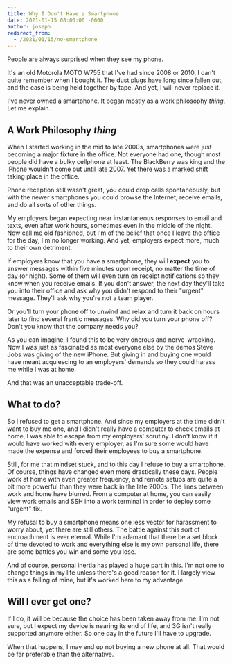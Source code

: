 ```yaml
---
title: Why I Don't Have a Smartphone
date: 2021-01-15 08:00:00 -0600
author: joseph
redirect_from:
  - /2021/01/15/no-smartphone
---
```


People are always surprised when they see my phone.

It's an old Motorola MOTO W755 that I've had since 2008 or 2010, I can't quite remember when I bought it. The dust plugs have long since fallen out, and the case is being held together by tape. And yet, I will never replace it.

I've never owned a smartphone. It began mostly as a work philosophy *thing*. Let me explain.

## A Work Philosophy *thing*

When I started working in the mid to late 2000s, smartphones were just becoming a major fixture in the office. Not everyone had one, though most people did have a bulky cellphone at least. The BlackBerry was king and the iPhone wouldn't come out until late 2007. Yet there was a marked shift taking place in the office.

Phone reception still wasn't great, you could drop calls spontaneously, but with the newer smartphones you could browse the Internet, receive emails, and do all sorts of other things.

My employers began expecting near instantaneous responses to email and texts, even after work hours, sometimes even in the middle of the night. Now call me old fashioned, but I'm of the belief that once I leave the office for the day, I'm no longer working. And yet, employers expect more, much to their own detriment.

If employers know that you have a smartphone, they will **expect** you to answer messages within five minutes upon receipt, no matter the time of day (or night). Some of them will even turn on receipt notifications so they know when you receive emails. If you don't answer, the next day they'll take you into their office and ask why you didn't respond to their "urgent" message. They'll ask why you're not a team player.

Or you'll turn your phone off to unwind and relax  and turn it back on hours later to find several frantic messages. Why did you turn your phone off? Don't you know that the company needs you?

As you can imagine, I found this to be very onerous and nerve-wracking. Now I was just as fascinated as most everyone else by the demos Steve Jobs was giving of the new iPhone. But giving in and buying one would have meant acquiescing to an employers' demands so they could harass me while I was at home.

And that was an unacceptable trade-off.

## What to do?

So I refused to get a smartphone. And since my employers at the time didn't want to buy me one, and I didn't really have a computer to check emails at home, I was able to escape from my employers' scrutiny. I don't know if it would have worked with every employer, as I'm sure some would have made the expense and forced their employees to buy a smartphone.

Still, for me that mindset stuck, and to this day I refuse to buy a smartphone. Of course, things have changed even more drastically these days. People work at home with even greater frequency, and remote setups are quite a bit more powerful than they were back in the late 2000s. The lines between work and home have blurred. From a computer at home, you can easily view work emails and SSH into a work terminal in order to deploy some "urgent" fix.

My refusal to buy a smartphone means one less vector for harassment to worry about, yet there are still others. The battle against this sort of encroachment is ever eternal. While I'm adamant that there be a set block of time devoted to work and everything else is my own personal life, there are some battles you win and some you lose.

And of course, personal inertia has played a huge part in this. I'm not one to change things in my life unless there's a good reason for it. I largely view this as a failing of mine, but it's worked here to my advantage.

## Will I ever get one?

If I do, it will be because the choice has been taken away from me. I'm not sure, but I expect my device is nearing its end of life, and 3G isn't really supported anymore either. So one day in the future I'll have to upgrade.

When that happens, I may end up not buying a new phone at all. That would be far preferable than the alternative.
